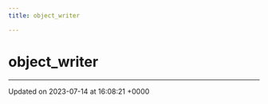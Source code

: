 ```yaml
---
title: object_writer

---
```


# object_writer





-------------------------------

Updated on 2023-07-14 at 16:08:21 +0000